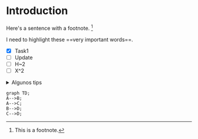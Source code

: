 # Introduction
Here's a sentence with a footnote. [^1]

I need to highlight these ==very important words==.

- [x] Task1
- [ ] Update
- [ ] H~2
- [ ] X^2

[^1]: This is a footnote.

<details>
  <summary>Algunos tips</summary>
  No hay tips.
</details>

```mermaid
graph TD;
A-->B;
A-->C;
B-->D;
C-->D;
```
